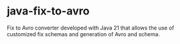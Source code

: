 # java-fix-to-avro
Fix to Avro converter developed with Java 21 that allows the use of customized fix schemas and generation of Avro and schema.
